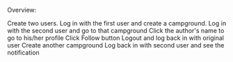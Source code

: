Overview:

Create two users.
Log in with the first user and create a campground.
Log in with the second user and go to that campground
Click the author's name to go to his/her profile
Click Follow button
Logout and log back in with original user
Create another campground
Log back in with second user and see the notification